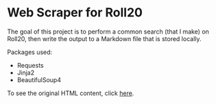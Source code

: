 Web Scraper for Roll20
======================
The goal of this project is to perform a common search (that I make) on Roll20, then write the output to a Markdown file that is stored locally. 

Packages used:
* Requests
* Jinja2
* BeautifulSoup4

To see the original HTML content, click [here](https://app.roll20.net/lfg/search/?days=&dayhours=&frequency=onceweekly,biweekly&timeofday=7:00pm&timeofday_seconds=1471298400&language=English&avpref=Any&gametype=Any&newplayer=false&yesmaturecontent=true&playingstructured=dragonage%2Cfantasyage%2Cfate%2Cshadowrun%2Cwod&sortby=relevance&for_event=).
